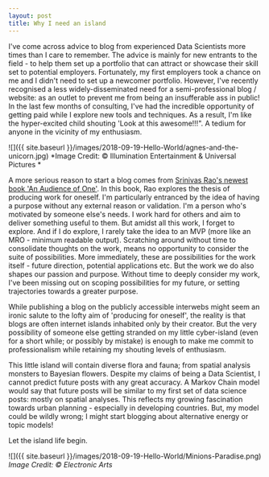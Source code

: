 ```yaml
---
layout: post
title: Why I need an island
---
```


I've come across advice to blog from experienced Data Scientists more times than I care to remember. The advice is mainly for new entrants to the field - to help them set up a portfolio that can attract or showcase their skill set to potential employers. Fortunately, my first employers took a chance on me and I didn't need to set up a newcomer portfolio. However, I've recently recognised a less widely-disseminated need for a semi-professional blog / website: as an outlet to prevent me from being an insufferable ass in public! In the last few months of consulting, I've had the incredible opportunity of getting paid while I explore new tools and techniques. As a result, I'm like the hyper-excited child shouting 'Look at this awesome!!!". A tedium for anyone in the vicinity of my enthusiasm. 

![]({{ site.baseurl }}/images/2018-09-19-Hello-World/agnes-and-the-unicorn.jpg)
*Image Credit: &copy; Illumination Entertainment & Universal Pictures	*

A more serious reason to start a blog comes from [Srinivas Rao's newest book 'An Audience of One'](https://www.amazon.com/Audience-One-Reclaiming-Creativity-Sake-ebook/dp/B078GFLJDK/ref=sr_1_1?ie=UTF8&qid=1537392228&sr=8-1&keywords=audience+of+one). In this book, Rao explores the thesis of producing work for oneself. I'm particularly entranced by the idea of having a purpose without any external reason or validation. I'm a person who's motivated by someone else's needs. I work hard for others and aim to deliver something useful to them. But amidst all this work, I forget to explore. And if I do explore, I rarely take the idea to an MVP (more like an MRO - minimum readable output). Scratching around without time to consolidate thoughts on the work, means no opportunity to consider the suite of possibilities. More immediately, these are possibilities for the work itself - future direction, potential applications etc. But the work we do also shapes our passion and purpose. Without time to deeply consider my work, I've been missing out on scoping possibilities for my future, or setting trajectories towards a greater purpose.

While publishing a blog on the publicly accessible interwebs might seem an ironic salute to the lofty aim of 'producing for oneself', the reality is that blogs are often internet islands inhabited only by their creator. But the very possibility of someone else getting stranded on my little cyber-island (even for a short while; or possibly by mistake) is enough to make me commit to professionalism while retaining my shouting levels of enthusiasm. 

This little island will contain diverse flora and fauna; from spatial analysis monsters to Bayesian flowers. Despite my claims of being a Data Scientist, I cannot predict future posts with any great accuracy. A Markov Chain model would say that future posts will be similar to my first set of data science posts: mostly on spatial analyses. This reflects my growing fascination towards urban planning - especially in developing countries. But, my model could be wildly wrong; I might start blogging about alternative energy or topic models! 

Let the island life begin. 


![]({{ site.baseurl }}/images/2018-09-19-Hello-World/Minions-Paradise.png)
*Image Credit: &copy; Electronic Arts*